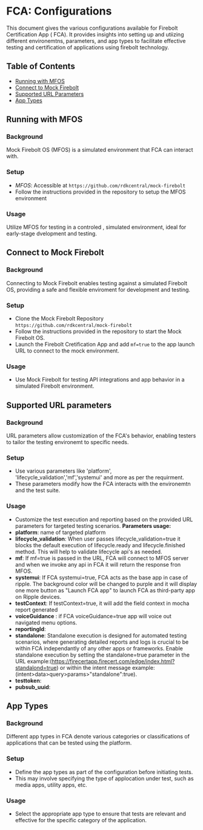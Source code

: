 # FCA: Configurations

This document gives the various configurations available for Firebolt Certification App ( FCA). It provides insights into setting up and utiizing different environemtns, parameters, and app types to facilitate effective testing and certification of applications using firebolt technology. 


## Table of Contents

- [Running with MFOS](#running-with-mfos)
- [Connect to Mock Firebolt](#connect-to-mock-firebolt)
- [Supported URL Parameters](#supported-url-parameters)
- [App Types](#app-types)

## Running with MFOS

### Background

Mock Firebolt OS (MFOS) is a simulated environment that FCA can interact with.

### Setup

- *MFOS*: Accessible at `https://github.com/rdkcentral/mock-firebolt`
- Follow the instructions provided in the repository to setup the MFOS environment 

### Usage

Utilize MFOS for testing in a controled , simulated environment, ideal for early-stage dvelopment and testing.

## Connect to Mock Firebolt

### Background

Connecting to Mock Firebolt enables testing against a simulated Firebolt OS, providing a safe and flexible enviroment for development and testing.

### Setup

- Clone the Mock Firebolt Repository `https://github.com/rdkcentral/mock-firebolt`
- Follow the instructions provided in the repository to start the Mock Firebolt OS.
- Launch the Firebolt Cretification App and add `mf=true` to the app launch URL to connect to the mock environment.

### Usage

- Use Mock Firebolt for testing API integrations and app behavior in a simulated Firebolt environment.


## Supported URL parameters


### Background

URL parameters allow customization of the FCA's behavior, enabling testers to tailor the testing environemt to specific needs.

### Setup

- Use various parameters like 'platform', 'lifecycle_validation','mf','systemui' and more as per the requirment.
- These parameters modify how the FCA interacts with the environemtn and the test suite.

### Usage

- Customize the test execution and reporting based on the provided URL parameters for targeted testing scenarios.
**Parameters usage:**
- **platform**: name of targeted platform
- **lifecycle_validation**: When user passes lifecycle_validation=true it blocks the default execution of lifecycle.ready and lifecycle.finished method.
This will help  to validate lifecycle api's as needed.
- **mf**: If mf=true is passed in the URL, FCA will connect to MFOS server and when we invoke any api in FCA it will return the response fron MFOS.
- **systemui**: If FCA systemui=true, FCA acts as the base app in case of ripple. The background color will be changed to purple and it will display one more button as "Launch FCA app" to launch FCA as third-party app on Ripple devices.
- **testContext**: If testContext=true, it will add the field context in mocha report generated
- **voiceGuidance** : if FCA voiceGuidance=true app will voice out navigated menu options.
- **reportingId**:
- **standalone**: Standalone execution is designed for automated testing scenarios, where generating detailed reports and logs is crucial to be within FCA independantly of any other apps or frameworks. Enable standalone execution by setting the standalone=true parameter in the URL example:(https://firecertapp.firecert.com/edge/index.html?standalond=true) or within the intent message example:(intent>data>query>params>"standalone":true).
- **testtoken**: 
- **pubsub_uuid**: 


## App Types

### Background

Different app types in FCA denote various categories or classifications of applications that can be tested using the platform. 

### Setup

- Define the app types as part of the configuration before initiating tests.
- This may involve specifying the type of applocation under test, such as media apps, utility apps, etc.

### Usage

- Select the appropriate app type to ensure that tests are relevant and effective for the specific category of the application.


